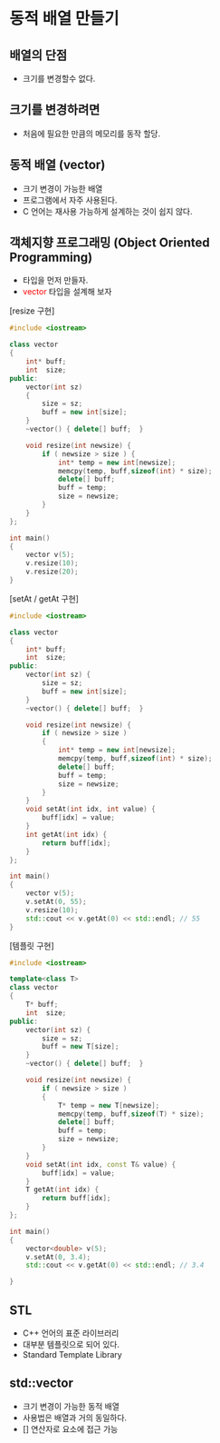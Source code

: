 <style>
r { color: Red }
o { color: Orange }
g { color: Green }
</style>

# 동적 배열 만들기
## 배열의 단점
- 크기를 변경할수 없다.

## 크기를 변경하려면
- 처음에 필요한 만큼의 메모리를 동작 할당.

## 동적 배열 (vector)
- 크기 변경이 가능한 배열
- 프로그램에서 자주 사용된다.
- C 언어는 재사용 가능하게 설계하는 것이 쉽지 않다.

## 객체지향 프로그래밍 (Object Oriented Programming)
- 타입을 먼저 만들자.
- <r>vector</r> 타입을 설계해 보자

[resize 구현]
```c++
#include <iostream>

class vector
{
	int* buff;
	int  size;
public:
	vector(int sz) 
	{
		size = sz;
		buff = new int[size];
	}
	~vector() {	delete[] buff;	}

	void resize(int newsize) {
		if ( newsize > size ) {
			int* temp = new int[newsize];
			memcpy(temp, buff,sizeof(int) * size);
			delete[] buff;
			buff = temp;
			size = newsize;
		}
	}
};

int main()
{
	vector v(5);
	v.resize(10);
	v.resize(20);
}
```
[setAt / getAt 구현]
```c++
#include <iostream>

class vector
{
	int* buff;
	int  size;
public:
	vector(int sz) {
		size = sz;
		buff = new int[size];
	}
	~vector() {	delete[] buff;	}

	void resize(int newsize) {
		if ( newsize > size )
		{
			int* temp = new int[newsize];
			memcpy(temp, buff,sizeof(int) * size);
			delete[] buff;
			buff = temp;
			size = newsize;
		}
	}
	void setAt(int idx, int value) {
		buff[idx] = value;
	}
	int getAt(int idx) {
		return buff[idx];
	}
};

int main()
{
	vector v(5);
	v.setAt(0, 55);
	v.resize(10);
	std::cout << v.getAt(0) << std::endl; // 55
}
```

[템플릿 구현]
```c++
#include <iostream>

template<class T> 
class vector
{
	T* buff;
	int  size;
public:
	vector(int sz) {
		size = sz;
		buff = new T[size];
	}
	~vector() {	delete[] buff;	}

	void resize(int newsize) {
		if ( newsize > size )
		{
			T* temp = new T[newsize];
			memcpy(temp, buff,sizeof(T) * size);
			delete[] buff;
			buff = temp;
			size = newsize;
		}
	}
	void setAt(int idx, const T& value)	{
		buff[idx] = value;
	}
	T getAt(int idx) {
		return buff[idx];
	}
};

int main()
{
	vector<double> v(5);
	v.setAt(0, 3.4);
	std::cout << v.getAt(0) << std::endl; // 3.4

}
```

## STL
- C++ 언어의 표준 라이브러리
- 대부분 템플릿으로 되어 있다.
- Standard Template Library

## std::vector
- 크기 변경이 가능한 동적 배열
- 사용법은 배열과 거의 동일하다.
- [] 연산자로 요소에 접근 가능


